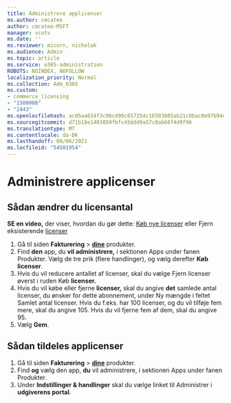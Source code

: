 ```yaml
---
title: Administrere applicenser
ms.author: cmcatee
author: cmcatee-MSFT
manager: scotv
ms.date: ''
ms.reviewer: micurn, nicholak
ms.audience: Admin
ms.topic: article
ms.service: o365-administration
ROBOTS: NOINDEX, NOFOLLOW
localization_priority: Normal
ms.collection: Adm_O365
ms.custom:
- commerce_licensing
- "1500008"
- "2443"
ms.openlocfilehash: ac05aa634f3c96cd90c657254c16503805ab21c8bac0e97b94d2e3021a4a62c4
ms.sourcegitcommit: d71b18e1403859fbfc45ddd9a57c8ab68f4d9f96
ms.translationtype: MT
ms.contentlocale: da-DK
ms.lasthandoff: 08/06/2021
ms.locfileid: "54501954"
---
```

# <a name="manage-app-licenses"></a>Administrere applicenser

## <a name="to-change-license-quantity"></a>Sådan ændrer du licensantal

**SE en video,** der viser, hvordan du gør dette: [Køb nye licenser](https://go.microsoft.com/fwlink/p/?linkid=2154857) eller Fjern eksisterende [licenser](https://go.microsoft.com/fwlink/p/?linkid=2154938)

1. Gå til siden **Fakturering**  >  **[dine](https://go.microsoft.com/fwlink/p/?linkid=842054)** produkter.
2. Find **den** app, du **vil administrere,** i sektionen Apps under fanen Produkter. Vælg de tre prik (flere handlinger), og vælg derefter **Køb licenser**.
3. Hvis du vil reducere antallet af licenser,  skal du vælge Fjern licenser øverst i ruden Køb **licenser.**
4. Hvis du vil købe eller fjerne **licenser,** skal du angive **det** samlede antal licenser, du ønsker for dette abonnement, under Ny mængde i feltet Samlet antal licenser. Hvis du f.eks. har 100 licenser, og du vil tilføje fem mere, skal du angive 105. Hvis du vil fjerne fem af dem, skal du angive 95.
5. Vælg **Gem**.

## <a name="to-assign-app-licenses"></a>Sådan tildeles applicenser

1. Gå til siden **Fakturering**  >  **[dine](https://go.microsoft.com/fwlink/p/?linkid=842054)** produkter.
2. Find **og** vælg den app, **du** vil administrere, i sektionen Apps under fanen Produkter.
3. Under **Indstillinger & handlinger** skal du vælge linket til Administrer i **udgiverens portal**.